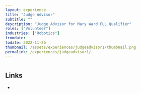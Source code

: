 ```yaml
---
layout: experience
title: "Judge Advisor"
subtitle: ""
description: "Judge Advisor for Mary Ward FLL Qualifier"
roles: ["Volunteer"]
industries: ["Robotics"]
fromdate: 
todate: 2022-11-26
thumbnail: /assets/experiences/judgeadvisor1/thumbnail.png
permalink: /experiences/judgeadvisor1/
---
```


#

## Links

-
